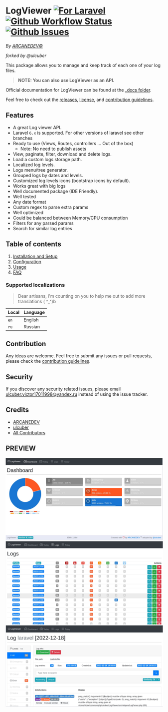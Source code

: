 # LogViewer [![For Laravel][badge_laravel]][link-github-repo] [![Github Workflow Status][badge_build]][link-github-status] [![Github Issues][badge_issues]][link-github-issues]

_By [ARCANEDEV©](http://www.arcanedev.net/)_

_forked by @ulcuber_

This package allows you to manage and keep track of each one of your log files.

> **NOTE: You can also use LogViewer as an API.**

Official documentation for LogViewer can be found at the [\_docs folder](_docs/0.Home.md).

Feel free to check out the [releases](https://github.com/ulcuber/LogViewer/releases), [license](LICENSE.md), and [contribution guidelines](CONTRIBUTING.md).

## Features

-   A great Log viewer API.
-   Laravel `6.x` is supported. For other versions of laravel see other branches
-   Ready to use (Views, Routes, controllers … Out of the box)
    -   Note: No need to publish assets
-   View, paginate, filter, download and delete logs.
-   Load a custom logs storage path.
-   Localized log levels.
-   Logs menu/tree generator.
-   Grouped logs by dates and levels.
-   Customized log levels icons (bootstrap icons by default).
-   Works great with big logs
-   Well documented package (IDE Friendly).
-   Well tested
-   Any date format
-   Custom regex to parse extra params
-   Well optimized
-   Could be balanced between Memory/CPU consumption
-   Filters for any parsed params
-   Search for similar log entries

## Table of contents

1.  [Installation and Setup](_docs/1.Installation-and-Setup.md)
2.  [Configuration](_docs/2.Configuration.md)
3.  [Usage](_docs/3.Usage.md)
4.  [FAQ](_docs/4.FAQ.md)

### Supported localizations

> Dear artisans, i'm counting on you to help me out to add more translations ( ^\_^)b

| Local | Language |
| ----- | -------- |
| `en`  | English  |
| `ru`  | Russian  |

## Contribution

Any ideas are welcome. Feel free to submit any issues or pull requests, please check the [contribution guidelines](CONTRIBUTING.md).

## Security

If you discover any security related issues, please email ulcuber.victor17011998@yandex.ru instead of using the issue tracker.

## Credits

-   [ARCANEDEV][link-author]
-   [ulcuber][link-fork-author]
-   [All Contributors][link-contributors]

## PREVIEW

![Dashboard](https://raw.githubusercontent.com/ulcuber/LogViewer/v5.x/_screenshots/1-dashboard.jpg)
![Logs list](https://raw.githubusercontent.com/ulcuber/LogViewer/v5.x/_screenshots/2-logs-list.jpg)
![Single log](https://raw.githubusercontent.com/ulcuber/LogViewer/v5.x/_screenshots/3-single-log.jpg)

[badge_laravel]: https://img.shields.io/badge/Laravel-6.x-orange.svg?style=flat-square

[badge_build]: https://img.shields.io/github/workflow/status/ARCANEDEV/LogViewer/run-tests?style=flat-square

[badge_issues]: https://img.shields.io/github/issues/ulcuber/LogViewer.svg?style=flat-square

[link-author]: https://github.com/arcanedev-maroc

[link-fork-author]: https://github.com/ulcuber

[link-github-status]: https://github.com/ulcuber/LogViewer/actions

[link-github-repo]: https://github.com/ARCANEDEV/LogViewer

[link-github-issues]: https://github.com/ARCANEDEV/LogViewer/issues

[link-contributors]: https://github.com/ulcuber/LogViewer/graphs/contributors
